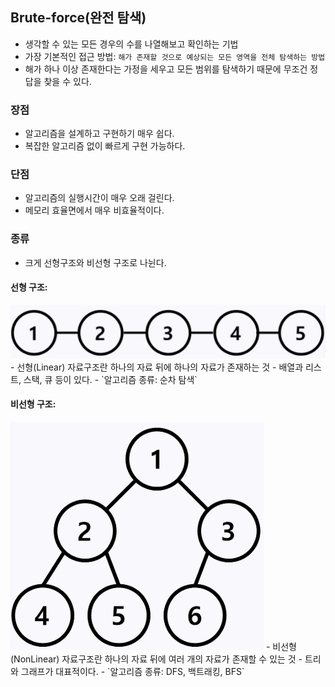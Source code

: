 ## Brute-force(완전 탐색)

- 생각할 수 있는 모든 경우의 수를 나열해보고 확인하는 기법
- 가장 기본적인 접근 방법: `해가 존재할 것으로 예상되는 모든 영역을 전체 탐색하는 방법`
- 해가 하나 이상 존재한다는 가정을 세우고 모든 범위를 탐색하기 때문에 무조건 정답을 찾을 수 있다.

### 장점

- 알고리즘을 설계하고 구현하기 매우 쉽다.
- 복잡한 알고리즘 없이 빠르게 구현 가능하다.

### 단점

- 알고리즘의 실행시간이 매우 오래 걸린다.
- 메모리 효율면에서 매우 비효율적이다.

### 종류

- 크게 선형구조와 비선형 구조로 나뉜다.

#### 선형 구조:

<img src="./Linear.png" />
- 선형(Linear) 자료구조란 하나의 자료 뒤에 하나의 자료가 존재하는 것
- 배열과 리스트, 스택, 큐 등이 있다.
- `알고리즘 종류: 순차 탐색`

#### 비선형 구조:

<img src="./NonLinear.png" />
- 비선형(NonLinear) 자료구조란 하나의 자료 뒤에 여러 개의 자료가 존재할 수 있는 것
- 트리와 그래프가 대표적이다.
- `알고리즘 종류: DFS, 백트래킹, BFS`
